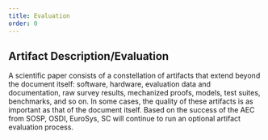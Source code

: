 ```yaml
---
title: Evaluation
order: 0
---
```


## Artifact Description/Evaluation

A scientific paper consists of a constellation of artifacts that extend beyond
the document itself: software, hardware, evaluation data and documentation, raw
survey results, mechanized proofs, models, test suites, benchmarks, and so on.
In some cases, the quality of these artifacts is as important as that of the
document itself. Based on the success of the AEC from SOSP, OSDI, EuroSys, SC
will continue to run an optional artifact evaluation process.
